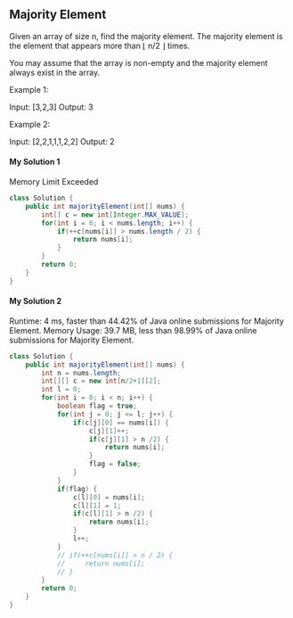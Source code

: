 ## Majority Element

Given an array of size n, find the majority element. The majority element is the element that appears more than ⌊ n/2 ⌋ times.

You may assume that the array is non-empty and the majority element always exist in the array.

Example 1:
>
Input: [3,2,3]
Output: 3

Example 2:
>
Input: [2,2,1,1,1,2,2]
Output: 2


#### My Solution 1

Memory Limit Exceeded

```Java
class Solution {
    public int majorityElement(int[] nums) {
        int[] c = new int[Integer.MAX_VALUE];
        for(int i = 0; i < nums.length; i++) {
            if(++c[nums[i]] > nums.length / 2) {
                return nums[i];
            }
        }
        return 0;
    }
}
```


#### My Solution 2

Runtime: 4 ms, faster than 44.42% of Java online submissions for Majority Element.
Memory Usage: 39.7 MB, less than 98.99% of Java online submissions for Majority Element.

```Java
class Solution {
    public int majorityElement(int[] nums) {
        int n = nums.length;
        int[][] c = new int[n/2+1][2];
        int l = 0;
        for(int i = 0; i < n; i++) {
            boolean flag = true;
            for(int j = 0; j <= l; j++) {
                if(c[j][0] == nums[i]) {
                    c[j][1]++;
                    if(c[j][1] > n /2) {
                        return nums[i];
                    }
                    flag = false;
                }
            }
            if(flag) {
                c[l][0] = nums[i];
                c[l][1] = 1;
                if(c[l][1] > n /2) {
                    return nums[i];
                }
                l++;
            }
            // if(++c[nums[i]] > n / 2) {
            //     return nums[i];
            // }
        }
        return 0;
    }
}
```
